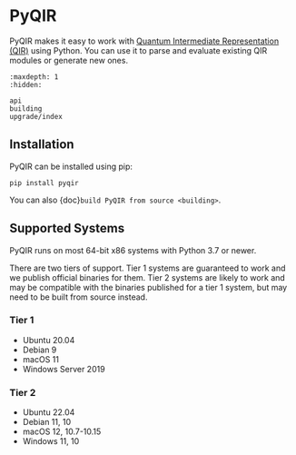 # PyQIR

PyQIR makes it easy to work with [Quantum Intermediate Representation (QIR)](https://github.com/qir-alliance/qir-spec) using Python.
You can use it to parse and evaluate existing QIR modules or generate new ones.

```{toctree}
:maxdepth: 1
:hidden:

api
building
upgrade/index
```

## Installation

PyQIR can be installed using pip:

```
pip install pyqir
```

You can also {doc}`build PyQIR from source <building>`.

## Supported Systems

PyQIR runs on most 64-bit x86 systems with Python 3.7 or newer.

There are two tiers of support.
Tier 1 systems are guaranteed to work and we publish official binaries for them.
Tier 2 systems are likely to work and may be compatible with the binaries published for a tier 1 system, but may need to be built from source instead.

### Tier 1

- Ubuntu 20.04
- Debian 9
- macOS 11
- Windows Server 2019

### Tier 2

- Ubuntu 22.04
- Debian 11, 10
- macOS 12, 10.7-10.15
- Windows 11, 10
